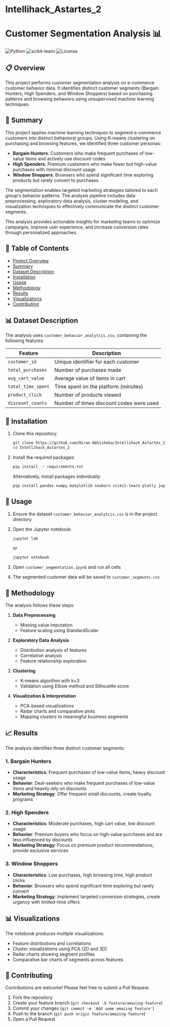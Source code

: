 # Intellihack_Astartes_2

# Customer Segmentation Analysis 📊

![Python](https://img.shields.io/badge/Python-3.6+-blue.svg)
![scikit-learn](https://img.shields.io/badge/scikit--learn-1.0+-orange.svg)
![License](https://img.shields.io/badge/License-MIT-green.svg)

## 📋 Overview

This project performs customer segmentation analysis on e-commerce customer behavior data. It identifies distinct customer segments (Bargain Hunters, High Spenders, and Window Shoppers) based on purchasing patterns and browsing behaviors using unsupervised machine learning techniques.

## 📝 Summary

This project applies machine learning techniques to segment e-commerce customers into distinct behavioral groups. Using K-means clustering on purchasing and browsing features, we identified three customer personas:

- **Bargain Hunters**: Customers who make frequent purchases of low-value items and actively use discount codes
- **High Spenders**: Premium customers who make fewer but high-value purchases with minimal discount usage
- **Window Shoppers**: Browsers who spend significant time exploring products but rarely convert to purchases

The segmentation enables targeted marketing strategies tailored to each group's behavior patterns. The analysis pipeline includes data preprocessing, exploratory data analysis, cluster modeling, and visualization techniques to effectively communicate the distinct customer segments.

This analysis provides actionable insights for marketing teams to optimize campaigns, improve user experience, and increase conversion rates through personalized approaches.

## 📑 Table of Contents

- [Project Overview](#overview)
- [Summary](#summary)
- [Dataset Description](#dataset-description)
- [Installation](#installation)
- [Usage](#usage)
- [Methodology](#methodology)
- [Results](#results)
- [Visualizations](#visualizations)
- [Contributing](#contributing)

## 📊 Dataset Description

The analysis uses `customer_behavior_analytcis.csv`, containing the following features:

| Feature | Description |
|---------|-------------|
| `customer_id` | Unique identifier for each customer |
| `total_purchases` | Number of purchases made |
| `avg_cart_value` | Average value of items in cart |
| `total_time_spent` | Time spent on the platform (minutes) |
| `product_click` | Number of products viewed |
| `discount_counts` | Number of times discount codes were used |

## 🔧 Installation

1. Clone this repository:
   ```bash
   git clone https://github.com/Hiran-Abhisheka/Intellihack_Astartes_2.git
   cd Intellihack_Astartes_2
   ```

2. Install the required packages:
   ```bash
   pip install -r requirements.txt
   ```

   Alternatively, install packages individually:
   ```bash
   pip install pandas numpy matplotlib seaborn scikit-learn plotly jupyterlab
   ```

## 🚀 Usage

1. Ensure the dataset `customer_behavior_analytcis.csv` is in the project directory

2. Open the Jupyter notebook:
   ```bash
   jupyter lab
   ```
   or
   ```bash
   jupyter notebook
   ```

3. Open `customer_segmentation.ipynb` and run all cells

4. The segmented customer data will be saved to `customer_segments.csv`

## 🔬 Methodology

The analysis follows these steps:

1. **Data Preprocessing**
   - Missing value imputation
   - Feature scaling using StandardScaler

2. **Exploratory Data Analysis**
   - Distribution analysis of features
   - Correlation analysis
   - Feature relationship exploration

3. **Clustering**
   - K-means algorithm with k=3
   - Validation using Elbow method and Silhouette score

4. **Visualization & Interpretation**
   - PCA-based visualizations
   - Radar charts and comparative plots
   - Mapping clusters to meaningful business segments

## 📈 Results

The analysis identifies three distinct customer segments:

### 1. Bargain Hunters
- **Characteristics**: Frequent purchases of low-value items, heavy discount usage
- **Behavior**: Deal-seekers who make frequent purchases of low-value items and heavily rely on discounts
- **Marketing Strategy**: Offer frequent small discounts, create loyalty programs

### 2. High Spenders
- **Characteristics**: Moderate purchases, high cart value, low discount usage
- **Behavior**: Premium buyers who focus on high-value purchases and are less influenced by discounts
- **Marketing Strategy**: Focus on premium product recommendations, provide exclusive services

### 3. Window Shoppers
- **Characteristics**: Low purchases, high browsing time, high product clicks
- **Behavior**: Browsers who spend significant time exploring but rarely convert
- **Marketing Strategy**: Implement targeted conversion strategies, create urgency with limited-time offers

## 📊 Visualizations

The notebook produces multiple visualizations:

- Feature distributions and correlations
- Cluster visualizations using PCA (2D and 3D)
- Radar charts showing segment profiles
- Comparative bar charts of segments across features


## 🤝 Contributing

Contributions are welcome! Please feel free to submit a Pull Request.

1. Fork the repository
2. Create your feature branch (`git checkout -b feature/amazing-feature`)
3. Commit your changes (`git commit -m 'Add some amazing feature'`)
4. Push to the branch (`git push origin feature/amazing-feature`)
5. Open a Pull Request

